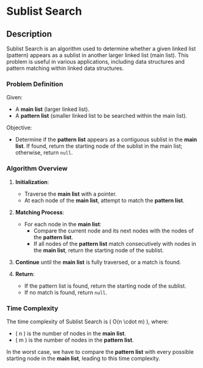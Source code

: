 # Sublist Search

## Description

Sublist Search is an algorithm used to determine whether a given linked list (pattern) appears as a sublist in another larger linked list (main list). This problem is useful in various applications, including data structures and pattern matching within linked data structures.

### Problem Definition

Given:
- A **main list** (larger linked list).
- A **pattern list** (smaller linked list to be searched within the main list).

Objective:
- Determine if the **pattern list** appears as a contiguous sublist in the **main list**. If found, return the starting node of the sublist in the main list; otherwise, return `null`.

### Algorithm Overview

1. **Initialization**:
   - Traverse the **main list** with a pointer.
   - At each node of the **main list**, attempt to match the **pattern list**.

2. **Matching Process**:
   - For each node in the **main list**:
     - Compare the current node and its next nodes with the nodes of the **pattern list**.
     - If all nodes of the **pattern list** match consecutively with nodes in the **main list**, return the starting node of the sublist.

3. **Continue** until the **main list** is fully traversed, or a match is found.

4. **Return**:
   - If the pattern list is found, return the starting node of the sublist.
   - If no match is found, return `null`.

### Time Complexity

The time complexity of Sublist Search is \( O(n \cdot m) \), where:
- \( n \) is the number of nodes in the **main list**.
- \( m \) is the number of nodes in the **pattern list**.

In the worst case, we have to compare the **pattern list** with every possible starting node in the **main list**, leading to this time complexity.

